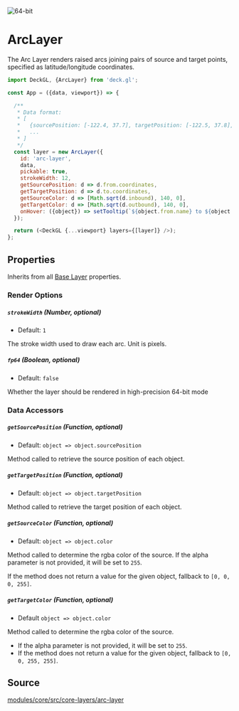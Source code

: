 <!-- INJECT:"ArcLayerDemo" -->

<p class="badges">
  <img src="https://img.shields.io/badge/64--bit-support-blue.svg?style=flat-square" alt="64-bit" />
</p>

# ArcLayer

The Arc Layer renders raised arcs joining pairs of source and target points,
specified as latitude/longitude coordinates.

```js
import DeckGL, {ArcLayer} from 'deck.gl';

const App = ({data, viewport}) => {

  /**
   * Data format:
   * [
   *   {sourcePosition: [-122.4, 37.7], targetPosition: [-122.5, 37.8], color: [255, 0, 0]},
   *   ...
   * ]
   */
  const layer = new ArcLayer({
    id: 'arc-layer',
    data,
    pickable: true,
    strokeWidth: 12,
    getSourcePosition: d => d.from.coordinates,
    getTargetPosition: d => d.to.coordinates,
    getSourceColor: d => [Math.sqrt(d.inbound), 140, 0],
    getTargetColor: d => [Math.sqrt(d.outbound), 140, 0],
    onHover: ({object}) => setTooltip(`${object.from.name} to ${object.to.name}`)
  });

  return (<DeckGL {...viewport} layers={[layer]} />);
};
```

## Properties

Inherits from all [Base Layer](/docs/api-reference/layer.md) properties.

### Render Options

##### `strokeWidth` (Number, optional)

* Default: `1`

The stroke width used to draw each arc. Unit is pixels.

##### `fp64` (Boolean, optional)

* Default: `false`

Whether the layer should be rendered in high-precision 64-bit mode

### Data Accessors

##### `getSourcePosition` (Function, optional)

* Default: `object => object.sourcePosition`

Method called to retrieve the source position of each object.

##### `getTargetPosition` (Function, optional)

* Default: `object => object.targetPosition`

Method called to retrieve the target position of each object.

##### `getSourceColor` (Function, optional)

* Default: `object => object.color`

Method called to determine the rgba color of the source. If the alpha parameter
is not provided, it will be set to `255`.

If the method does not return a value for the given object, fallback to `[0, 0, 0, 255]`.

##### `getTargetColor` (Function, optional)

* Default `object => object.color`

Method called to determine the rgba color of the source.

* If the alpha parameter is not provided, it will be set to `255`.
* If the method does not return a value for the given object, fallback to `[0, 0, 255, 255]`.

## Source

[modules/core/src/core-layers/arc-layer](https://github.com/uber/deck.gl/tree/5.2-release/modules/core/src/core-layers/arc-layer)

<a href="https://github.com/uber/deck.gl/tree/5.2-release/modules/core/src/core-layers/arc-layer">
</a>

